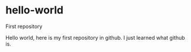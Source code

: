 # hello-world
First repository

Hello world, here is my first repository in github. I just learned what github is.
